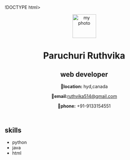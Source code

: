!DOCTYPE html>
<html lang="en">
<head>
    <meta charset="UTF-8">
    <meta name="viewport" content="width=device-width, initial-scale=1.0">
    <title>myprofile</title>
</head>
<body>
    <header>
        <img src="flower.jpeg"alt="my photo" width=""75" height="75"/>
        <h1>Paruchuri Ruthvika</h1>
        <h2> web developer</h2>
        <p><strong>📍location:</strong> hyd,canada</p>
        <p><strong>💌email:</strong><a href="mailto:ruthvika514@gmail.com">ruthvika514@gmail.com</a></p>
        <p><strong>📱phone:</strong> +91-9133154551</p>
        </header>
        <section>
            <h2>skills</h2>
            <ul>
                <li>python</li>
                <li>java</li>
                <li>html</li>
            </ul>
        </section>
    
</body>
</html>
